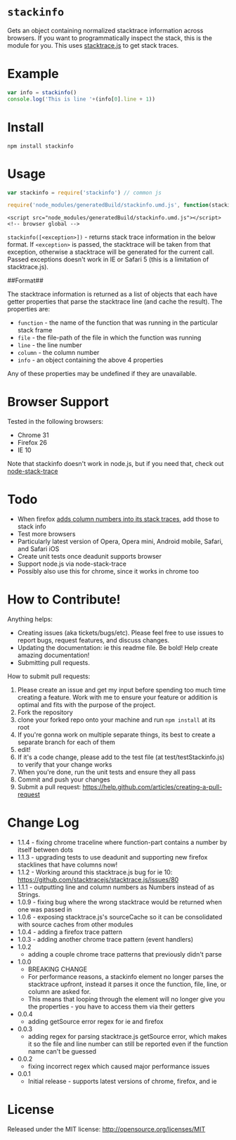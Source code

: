 `stackinfo`
========

Gets an object containing normalized stacktrace information across browsers. If you want to programmatically inspect the stack, this is the module for you. This uses [stacktrace.js](https://github.com/stacktracejs/stacktrace.js) to get stack traces.

Example
======

```javascript
var info = stackinfo()
console.log('This is line '+(info[0].line + 1))
```

Install
=======

```
npm install stackinfo
```

Usage
=====

```javascript
var stackinfo = require('stackinfo') // common js

require('node_modules/generatedBuild/stackinfo.umd.js', function(stackinfo) {/*...*/}) // require.js
```
```
<script src="node_modules/generatedBuild/stackinfo.umd.js"></script> <!-- browser global -->
```

`stackinfo([<exception>])` - returns stack trace information in the below format. If `<exception>` is passed, the stacktrace will be taken from that exception, otherwise a stacktrace will be generated for the current call. Passed exceptions doesn't work in IE or Safari 5 (this is a limitation of stacktrace.js).

##Format##

The stacktrace information is returned as a list of objects that each have getter properties that parse the stacktrace line (and cache the result). The properties are:
* `function` - the name of the function that was running in the particular stack frame
* `file` - the file-path of the file in which the function was running
* `line` - the line number
* `column` - the column number
* `info` - an object containing the above 4 properties

Any of these properties may be undefined if they are unavailable.


Browser Support
=========

Tested in the following browsers:
* Chrome 31
* Firefox 26
* IE 10

Note that stackinfo doesn't work in node.js, but if you need that, check out [node-stack-trace](https://github.com/felixge/node-stack-trace)

Todo
====

* When firefox [adds column numbers into its stack traces](https://bugzilla.mozilla.org/show_bug.cgi?id=762556), add those to stack info
* Test more browsers
 * Particularly latest version of Opera, Opera mini, Android mobile, Safari, and Safari iOS
* Create unit tests once deadunit supports browser
* Support node.js via node-stack-trace
 * Possibly also use this for chrome, since it works in chrome too

How to Contribute!
============

Anything helps:

* Creating issues (aka tickets/bugs/etc). Please feel free to use issues to report bugs, request features, and discuss changes.
* Updating the documentation: ie this readme file. Be bold! Help create amazing documentation!
* Submitting pull requests.

How to submit pull requests:

1. Please create an issue and get my input before spending too much time creating a feature. Work with me to ensure your feature or addition is optimal and fits with the purpose of the project.
2. Fork the repository
3. clone your forked repo onto your machine and run `npm install` at its root
4. If you're gonna work on multiple separate things, its best to create a separate branch for each of them
5. edit!
6. If it's a code change, please add to the test file (at test/testStackinfo.js) to verify that your change works
7. When you're done, run the unit tests and ensure they all pass
8. Commit and push your changes
9. Submit a pull request: https://help.github.com/articles/creating-a-pull-request

Change Log
=========

* 1.1.4 - fixing chrome traceline where function-part contains a number by itself between dots
* 1.1.3 - upgrading tests to use deadunit and supporting new firefox stacklines that have columns now!
* 1.1.2 - Working around this stacktrace.js bug for ie 10: https://github.com/stacktracejs/stacktrace.js/issues/80
* 1.1.1 - outputting line and column numbers as Numbers instead of as Strings.
* 1.0.9 - fixing bug where the wrong stacktrace would be returned when one was passed in
* 1.0.6 - exposing stacktrace.js's sourceCache so it can be consolidated with source caches from other modules
* 1.0.4 - adding a firefox trace pattern
* 1.0.3 - adding another chrome trace pattern (event handlers)
* 1.0.2
  * adding a couple chrome trace patterns that previously didn't parse
* 1.0.0
  * BREAKING CHANGE
  * For performance reasons, a stackinfo element no longer parses the stacktrace upfront, instead it parses it once the function, file, line, or column are asked for.
  * This means that looping through the element will no longer give you the properties - you have to access them via their getters
* 0.0.4
  * adding getSource error regex for ie and firefox
* 0.0.3
  * adding regex for parsing stacktrace.js getSource error, which makes it so the file and line number can still be reported even if the function name can't be guessed
* 0.0.2
  * fixing incorrect regex which caused major performance issues
* 0.0.1
  * Initial release - supports latest versions of chrome, firefox, and ie

License
=======
Released under the MIT license: http://opensource.org/licenses/MIT
